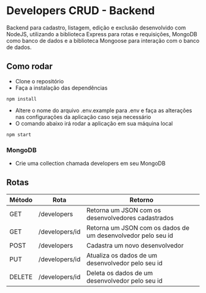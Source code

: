# Developers CRUD - Backend
Backend para cadastro, listagem, edição e exclusão desenvolvido com NodeJS, utilizando a biblioteca Express para rotas e requisições, MongoDB como banco de dados e a biblioteca Mongoose para interação com o banco de dados.

## Como rodar

* Clone o repositório
* Faça a instalação das dependências
````
npm install
````
* Altere o nome do arquivo .env.example para .env e faça as alterações nas configurações da aplicação caso seja necessário
* O comando abaixo irá rodar a aplicação em sua máquina local
````
npm start
````
### MongoDB
* Crie uma collection chamada developers em seu MongoDB

## Rotas
Método    | Rota           | Retorno
--------- | ---------      | ---------
GET       | /developers     | Retorna um JSON com os desenvolvedores cadastrados
GET       | /developers/id  | Retorna um JSON com os dados de um desenvolvedor pelo seu id
POST      | /developers     | Cadastra um novo desenvolvedor
PUT       | /developers/id  | Atualiza os dados de um desenvolvedor pelo seu id
DELETE    | /developers/id  | Deleta os dados de um desenvolvedor pelo seu id